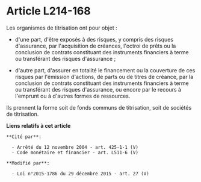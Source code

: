 # Article L214-168

Les organismes de titrisation ont pour objet : 

- d'une part, d'être exposés à des risques, y compris des risques d'assurance, par l'acquisition de créances, l'octroi de
prêts ou la conclusion de contrats constituant des instruments financiers à terme ou transférant des risques d'assurance ; 

- d'autre part, d'assurer en totalité le financement ou la couverture de ces risques par l'émission d'actions, de parts ou de
titres de créance, par la conclusion de contrats constituant des instruments financiers à terme ou transférant des risques
d'assurance, ou encore par le recours à l'emprunt ou à d'autres formes de ressources. 

Ils prennent la forme soit de fonds communs de titrisation, soit de sociétés de titrisation.

**Liens relatifs à cet article**

	**Cité par**:

	  - Arrêté du 12 novembre 2004 - art. 425-1-1 (V)
	  - Code monétaire et financier - art. L511-6 (V)

	**Modifié par**:

	  - Loi n°2015-1786 du 29 décembre 2015 - art. 27 (V)
